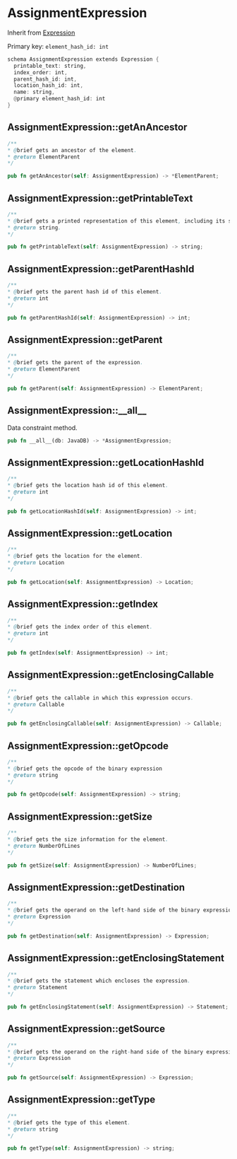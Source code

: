 # AssignmentExpression

Inherit from [Expression](./Expression.md)

Primary key: `element_hash_id: int`

```rust
schema AssignmentExpression extends Expression {
  printable_text: string,
  index_order: int,
  parent_hash_id: int,
  location_hash_id: int,
  name: string,
  @primary element_hash_id: int
}
```
## AssignmentExpression::getAnAncestor

```java
/**
* @brief gets an ancestor of the element.
* @return ElementParent 
*/
```
```rust
pub fn getAnAncestor(self: AssignmentExpression) -> *ElementParent;
```
## AssignmentExpression::getPrintableText

```java
/**
* @brief gets a printed representation of this element, including its structure where applicable.
* @return string.
*/
```
```rust
pub fn getPrintableText(self: AssignmentExpression) -> string;
```
## AssignmentExpression::getParentHashId

```java
/**
* @brief gets the parent hash id of this element.
* @return int
*/
```
```rust
pub fn getParentHashId(self: AssignmentExpression) -> int;
```
## AssignmentExpression::getParent

```java
/**
* @brief gets the parent of the expression.
* @return ElementParent 
*/
```
```rust
pub fn getParent(self: AssignmentExpression) -> ElementParent;
```
## AssignmentExpression::\_\_all\_\_

Data constraint method.

```rust
pub fn __all__(db: JavaDB) -> *AssignmentExpression;
```
## AssignmentExpression::getLocationHashId

```java
/**
* @brief gets the location hash id of this element.
* @return int
*/
```
```rust
pub fn getLocationHashId(self: AssignmentExpression) -> int;
```
## AssignmentExpression::getLocation

```java
/**
* @brief gets the location for the element.
* @return Location
*/
```
```rust
pub fn getLocation(self: AssignmentExpression) -> Location;
```
## AssignmentExpression::getIndex

```java
/**
* @brief gets the index order of this element.
* @return int
*/
```
```rust
pub fn getIndex(self: AssignmentExpression) -> int;
```
## AssignmentExpression::getEnclosingCallable

```java
/**
* @brief gets the callable in which this expression occurs.
* @return Callable 
*/
```
```rust
pub fn getEnclosingCallable(self: AssignmentExpression) -> Callable;
```
## AssignmentExpression::getOpcode

```java
/**
* @brief gets the opcode of the binary expression
* @return string 
*/
```
```rust
pub fn getOpcode(self: AssignmentExpression) -> string;
```
## AssignmentExpression::getSize

```java
/**
* @brief gets the size information for the element.
* @return NumberOfLines
*/
```
```rust
pub fn getSize(self: AssignmentExpression) -> NumberOfLines;
```
## AssignmentExpression::getDestination

```java
/**
* @brief gets the operand on the left-hand side of the binary expression.
* @return Expression 
*/
```
```rust
pub fn getDestination(self: AssignmentExpression) -> Expression;
```
## AssignmentExpression::getEnclosingStatement

```java
/**
* @brief gets the statement which encloses the expression.
* @return Statement 
*/
```
```rust
pub fn getEnclosingStatement(self: AssignmentExpression) -> Statement;
```
## AssignmentExpression::getSource

```java
/**
* @brief gets the operand on the right-hand side of the binary expression.
* @return Expression 
*/
```
```rust
pub fn getSource(self: AssignmentExpression) -> Expression;
```
## AssignmentExpression::getType

```java
/**
* @brief gets the type of this element.
* @return string
*/
```
```rust
pub fn getType(self: AssignmentExpression) -> string;
```
